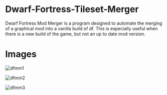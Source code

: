 Dwarf-Fortress-Tileset-Merger
=============================
Dwarf Fortress Mod Merger is a program designed to automate the merging of a graphical mod into a vanilla build of df.
This is especially useful when there is a new build of the game, but not an up to date mod version.

Images
======
![dfmm1](https://github.com/EvilSeven/Dwarf-Fortress-Mod-Merger/raw/master/INFO/dfmm1.png)

![dfmm2](https://github.com/EvilSeven/Dwarf-Fortress-Mod-Merger/raw/master/INFO/dfmm2.png)

![dfmm3](https://github.com/EvilSeven/Dwarf-Fortress-Mod-Merger/raw/master/INFO/dfmm3.png)
